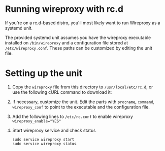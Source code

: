# Running wireproxy with rc.d

If you're on a rc.d-based distro, you'll most likely want to run Wireproxy as a systemd unit.

The provided systemd unit assumes you have the wireproxy executable installed on `/bin/wireproxy` and a configuration file stored at `/etc/wireproxy.conf`. These paths can be customized by editing the unit file.

# Setting up the unit

1. Copy the `wireproxy` file from this directory to `/usr/local/etc/rc.d`, or use the following cURL command to download it:

2. If necessary, customize the unit.
   Edit the parts with `procname`, `command`, `wireproxy_conf`  to point to the executable and the configuration file.

4. Add the following lines to `/etc/rc.conf` to enable wireproxy
   `wireproxy_enable="YES"`

5. Start wireproxy service and check status
   ```
   sudo service wireproxy start
   sudo service wireproxy status
   ```
